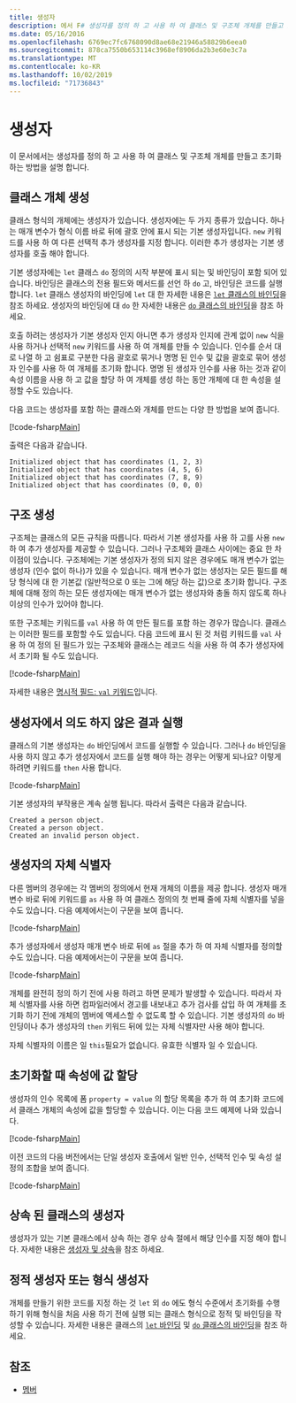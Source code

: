 ```yaml
---
title: 생성자
description: 에서 F# 생성자를 정의 하 고 사용 하 여 클래스 및 구조체 개체를 만들고 초기화 하는 방법에 대해 알아봅니다.
ms.date: 05/16/2016
ms.openlocfilehash: 6769ec7fc6768090d8ae68e21946a58829b6eea0
ms.sourcegitcommit: 878ca7550b653114c3968ef8906da2b3e60e3c7a
ms.translationtype: MT
ms.contentlocale: ko-KR
ms.lasthandoff: 10/02/2019
ms.locfileid: "71736843"
---
```

# <a name="constructors"></a>생성자

이 문서에서는 생성자를 정의 하 고 사용 하 여 클래스 및 구조체 개체를 만들고 초기화 하는 방법을 설명 합니다.

## <a name="construction-of-class-objects"></a>클래스 개체 생성

클래스 형식의 개체에는 생성자가 있습니다. 생성자에는 두 가지 종류가 있습니다. 하나는 매개 변수가 형식 이름 바로 뒤에 괄호 안에 표시 되는 기본 생성자입니다. `new` 키워드를 사용 하 여 다른 선택적 추가 생성자를 지정 합니다. 이러한 추가 생성자는 기본 생성자를 호출 해야 합니다.

기본 생성자에는 `let` 클래스 `do` 정의의 시작 부분에 표시 되는 및 바인딩이 포함 되어 있습니다. 바인딩은 클래스의 전용 필드와 메서드를 선언 하 `do` 고, 바인딩은 코드를 실행 합니다. `let` 클래스 생성자의 바인딩에 `let` 대 한 자세한 내용은 [ `let` 클래스의 바인딩](let-bindings-in-classes.md)을 참조 하세요. 생성자의 바인딩에 대 `do` 한 자세한 내용은 [ `do` 클래스의 바인딩](do-bindings-in-classes.md)을 참조 하세요.

호출 하려는 생성자가 기본 생성자 인지 아니면 추가 생성자 인지에 관계 없이 `new` 식을 사용 하거나 선택적 `new` 키워드를 사용 하 여 개체를 만들 수 있습니다. 인수를 순서 대로 나열 하 고 쉼표로 구분한 다음 괄호로 묶거나 명명 된 인수 및 값을 괄호로 묶어 생성자 인수를 사용 하 여 개체를 초기화 합니다. 명명 된 생성자 인수를 사용 하는 것과 같이 속성 이름을 사용 하 고 값을 할당 하 여 개체를 생성 하는 동안 개체에 대 한 속성을 설정할 수도 있습니다.

다음 코드는 생성자를 포함 하는 클래스와 개체를 만드는 다양 한 방법을 보여 줍니다.

[!code-fsharp[Main](~/samples/snippets/fsharp/lang-ref-2/snippet3501.fs)]

출력은 다음과 같습니다.

```console
Initialized object that has coordinates (1, 2, 3)
Initialized object that has coordinates (4, 5, 6)
Initialized object that has coordinates (7, 8, 9)
Initialized object that has coordinates (0, 0, 0)
```

## <a name="construction-of-structures"></a>구조 생성

구조체는 클래스의 모든 규칙을 따릅니다. 따라서 기본 생성자를 사용 하 고를 사용 `new`하 여 추가 생성자를 제공할 수 있습니다. 그러나 구조체와 클래스 사이에는 중요 한 차이점이 있습니다. 구조체에는 기본 생성자가 정의 되지 않은 경우에도 매개 변수가 없는 생성자 (인수 없이 하나)가 있을 수 있습니다. 매개 변수가 없는 생성자는 모든 필드를 해당 형식에 대 한 기본값 (일반적으로 0 또는 그에 해당 하는 값)으로 초기화 합니다. 구조체에 대해 정의 하는 모든 생성자에는 매개 변수가 없는 생성자와 충돌 하지 않도록 하나 이상의 인수가 있어야 합니다.

또한 구조체는 키워드를 `val` 사용 하 여 만든 필드를 포함 하는 경우가 많습니다. 클래스는 이러한 필드를 포함할 수도 있습니다. 다음 코드에 표시 된 것 처럼 키워드를 `val` 사용 하 여 정의 된 필드가 있는 구조체와 클래스는 레코드 식을 사용 하 여 추가 생성자에서 초기화 될 수도 있습니다.

[!code-fsharp[Main](~/samples/snippets/fsharp/lang-ref-2/snippet3502.fs)]

자세한 내용은 [명시적 필드: `val` 키워드](explicit-fields-the-val-keyword.md)입니다.

## <a name="executing-side-effects-in-constructors"></a>생성자에서 의도 하지 않은 결과 실행

클래스의 기본 생성자는 `do` 바인딩에서 코드를 실행할 수 있습니다. 그러나 `do` 바인딩을 사용 하지 않고 추가 생성자에서 코드를 실행 해야 하는 경우는 어떻게 되나요? 이렇게 하려면 키워드를 `then` 사용 합니다.

[!code-fsharp[Main](~/samples/snippets/fsharp/lang-ref-2/snippet3503.fs)]

기본 생성자의 부작용은 계속 실행 됩니다. 따라서 출력은 다음과 같습니다.

```console
Created a person object.
Created a person object.
Created an invalid person object.
```

## <a name="self-identifiers-in-constructors"></a>생성자의 자체 식별자

다른 멤버의 경우에는 각 멤버의 정의에서 현재 개체의 이름을 제공 합니다. 생성자 매개 변수 바로 뒤에 키워드를 `as` 사용 하 여 클래스 정의의 첫 번째 줄에 자체 식별자를 넣을 수도 있습니다. 다음 예제에서는이 구문을 보여 줍니다.

[!code-fsharp[Main](~/samples/snippets/fsharp/lang-ref-2/snippet3504.fs)]

추가 생성자에서 생성자 매개 변수 바로 뒤에 `as` 절을 추가 하 여 자체 식별자를 정의할 수도 있습니다. 다음 예제에서는이 구문을 보여 줍니다.

[!code-fsharp[Main](~/samples/snippets/fsharp/lang-ref-2/snippet3505.fs)]

개체를 완전히 정의 하기 전에 사용 하려고 하면 문제가 발생할 수 있습니다. 따라서 자체 식별자를 사용 하면 컴파일러에서 경고를 내보내고 추가 검사를 삽입 하 여 개체를 초기화 하기 전에 개체의 멤버에 액세스할 수 없도록 할 수 있습니다. 기본 생성자의 `do` 바인딩이나 추가 생성자의 `then` 키워드 뒤에 있는 자체 식별자만 사용 해야 합니다.

자체 식별자의 이름은 일 `this`필요가 없습니다. 유효한 식별자 일 수 있습니다.

## <a name="assigning-values-to-properties-at-initialization"></a>초기화할 때 속성에 값 할당

생성자의 인수 목록에 폼 `property = value` 의 할당 목록을 추가 하 여 초기화 코드에서 클래스 개체의 속성에 값을 할당할 수 있습니다. 이는 다음 코드 예제에 나와 있습니다.

[!code-fsharp[Main](~/samples/snippets/fsharp/lang-ref-2/snippet3506.fs)]

이전 코드의 다음 버전에서는 단일 생성자 호출에서 일반 인수, 선택적 인수 및 속성 설정의 조합을 보여 줍니다.

[!code-fsharp[Main](~/samples/snippets/fsharp/lang-ref-2/snippet3507.fs)]

## <a name="constructors-in-inherited-class"></a>상속 된 클래스의 생성자

생성자가 있는 기본 클래스에서 상속 하는 경우 상속 절에서 해당 인수를 지정 해야 합니다. 자세한 내용은 [생성자 및 상속](../inheritance.md#constructors-and-inheritance)을 참조 하세요.

## <a name="static-constructors-or-type-constructors"></a>정적 생성자 또는 형식 생성자

개체를 만들기 위한 코드를 지정 하는 것 `let` 외 `do` 에도 형식 수준에서 초기화를 수행 하기 위해 형식을 처음 사용 하기 전에 실행 되는 클래스 형식으로 정적 및 바인딩을 작성할 수 있습니다. 자세한 내용은 클래스의 [ `let` 바인딩](let-bindings-in-classes.md) 및 [ `do` 클래스의 바인딩](do-bindings-in-classes.md)을 참조 하세요.

## <a name="see-also"></a>참조

- [멤버](index.md)
